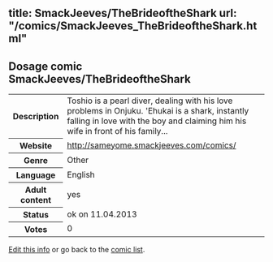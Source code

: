 title: SmackJeeves/TheBrideoftheShark
url: "/comics/SmackJeeves_TheBrideoftheShark.html"
---
Dosage comic SmackJeeves/TheBrideoftheShark
-----------------------------------------

<table class="comicinfo">
<tr>
<th>Description</th><td>Toshio is a pearl diver, dealing with his love problems in Onjuku. 'Ehukai is a shark, instantly falling in love with the boy and claiming him his wife in front of his family...</td>
</tr>
<tr>
<th>Website</th><td><a href="http://sameyome.smackjeeves.com/comics/">http://sameyome.smackjeeves.com/comics/</a></td>
</tr>
<tr>
<th>Genre</th><td>Other</td>
</tr>
<tr>
<th>Language</th><td>English</td>
</tr>
<tr>
<th>Adult content</th><td>yes</td>
</tr>
<tr>
<th>Status</th><td>ok on 11.04.2013</td>
</tr>
<tr>
<th>Votes</th><td>0</div></td>
</tr>
</table>

[Edit this info](/comics/SmackJeeves_TheBrideoftheShark_edit.html) or go back to the [comic list](../comic-index.html).
